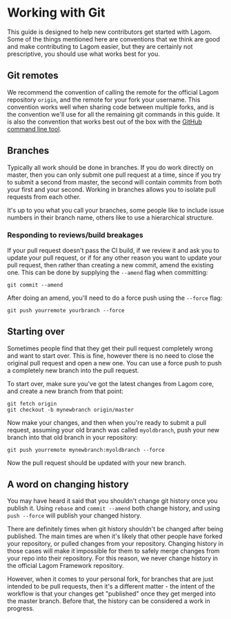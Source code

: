 <!--- Copyright (C) Lightbend Inc. <https://www.lightbend.com> -->
# Working with Git

This guide is designed to help new contributors get started with Lagom.  Some of the things mentioned here are conventions that we think are good and make contributing to Lagom easier, but they are certainly not prescriptive, you should use what works best for you.

## Git remotes

We recommend the convention of calling the remote for the official Lagom repository `origin`, and the remote for your fork your username.  This convention works well when sharing code between multiple forks, and is the convention we'll use for all the remaining git commands in this guide.  It is also the convention that works best out of the box with the [GitHub command line tool](https://github.com/github/hub).

## Branches

Typically all work should be done in branches.  If you do work directly on master, then you can only submit one pull request at a time, since if you try to submit a second from master, the second will contain commits from both your first and your second.  Working in branches allows you to isolate pull requests from each other.

It's up to you what you call your branches, some people like to include issue numbers in their branch name, others like to use a hierarchical structure.

### Responding to reviews/build breakages

If your pull request doesn't pass the CI build, if we review it and ask you to update your pull request, or if for any other reason you want to update your pull request, then rather than creating a new commit, amend the existing one.  This can be done by supplying the `--amend` flag when committing:

    git commit --amend

After doing an amend, you'll need to do a force push using the `--force` flag:

    git push yourremote yourbranch --force

## Starting over

Sometimes people find that they get their pull request completely wrong and want to start over.  This is fine, however there is no need to close the original pull request and open a new one.  You can use a force push to push a completely new branch into the pull request.

To start over, make sure you've got the latest changes from Lagom core, and create a new branch from that point:

    git fetch origin
    git checkout -b mynewbranch origin/master

Now make your changes, and then when you're ready to submit a pull request, assuming your old branch was called `myoldbranch`, push your new branch into that old branch in your repository:

    git push yourremote mynewbranch:myoldbranch --force

Now the pull request should be updated with your new branch.

## A word on changing history

You may have heard it said that you shouldn't change git history once you publish it.  Using `rebase` and `commit --amend` both change history, and using `push --force` will publish your changed history.

There are definitely times when git history shouldn't be changed after being published.  The main times are when it's likely that other people have forked your repository, or pulled changes from your repository.  Changing history in those cases will make it impossible for them to safely merge changes from your repo into their repository.  For this reason, we never change history in the official Lagom Framework repository.

However, when it comes to your personal fork, for branches that are just intended to be pull requests, then it's a different matter - the intent of the workflow is that your changes get "published" once they get merged into the master branch.  Before that, the history can be considered a work in progress.
